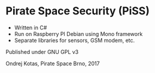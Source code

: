 Pirate Space Security (PiSS)
============================
- Written in C#
- Run on Raspberry PI Debian using Mono framework
- Separate libraries for sensors, GSM modem, etc.

Published under GNU GPL v3

Ondrej Kotas, Pirate Space Brno, 2017